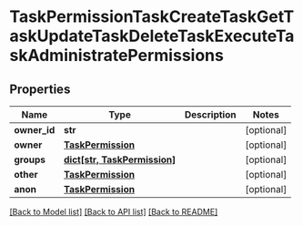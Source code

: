 # TaskPermissionTaskCreateTaskGetTaskUpdateTaskDeleteTaskExecuteTaskAdministratePermissions


## Properties
Name | Type | Description | Notes
------------ | ------------- | ------------- | -------------
**owner_id** | **str** |  | [optional] 
**owner** | [**TaskPermission**](TaskPermission.md) |  | [optional] 
**groups** | [**dict[str, TaskPermission]**](TaskPermission.md) |  | [optional] 
**other** | [**TaskPermission**](TaskPermission.md) |  | [optional] 
**anon** | [**TaskPermission**](TaskPermission.md) |  | [optional] 

[[Back to Model list]](../README.md#documentation-for-models) [[Back to API list]](../README.md#documentation-for-api-endpoints) [[Back to README]](../README.md)


